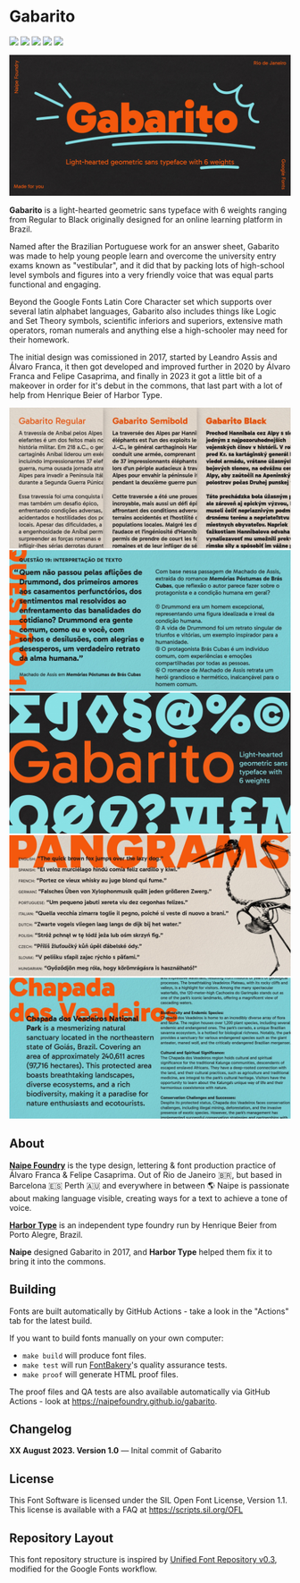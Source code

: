 # Gabarito

[![][Fontbakery]](https://naipefoundry.github.io/gabarito/fontbakery/fontbakery-report.html)
[![][Universal]](https://naipefoundry.github.io/gabarito/fontbakery/fontbakery-report.html)
[![][GF Profile]](https://naipefoundry.github.io/gabarito/fontbakery/fontbakery-report.html)
[![][Outline Correctness]](https://naipefoundry.github.io/gabarito/fontbakery/fontbakery-report.html)
[![][Shaping]](https://naipefoundry.github.io/gabarito/fontbakery/fontbakery-report.html)

[Fontbakery]: https://img.shields.io/endpoint?url=https%3A%2F%2Fraw.githubusercontent.com%2Fnaipefoundry%2Fgabarito%2Fgh-pages%2Fbadges%2Foverall.json
[GF Profile]: https://img.shields.io/endpoint?url=https%3A%2F%2Fraw.githubusercontent.com%2Fnaipefoundry%2Fgabarito%2Fgh-pages%2Fbadges%2FGoogleFonts.json
[Outline Correctness]: https://img.shields.io/endpoint?url=https%3A%2F%2Fraw.githubusercontent.com%2Fnaipefoundry%2Fgabarito%2Fgh-pages%2Fbadges%2FOutlineCorrectnessChecks.json
[Shaping]: https://img.shields.io/endpoint?url=https%3A%2F%2Fraw.githubusercontent.com%2Fnaipefoundry%2Fgabarito%2Fgh-pages%2Fbadges%2FShapingChecks.json
[Universal]: https://img.shields.io/endpoint?url=https%3A%2F%2Fraw.githubusercontent.com%2Fnaipefoundry%2Fgabarito%2Fgh-pages%2Fbadges%2FUniversal.json

![Sample Image](documentation/Image1.jpg)

**Gabarito** is a light-hearted geometric sans typeface with 6 weights ranging from Regular to Black originally designed for an online learning platform in Brazil. 

Named after the Brazilian Portuguese work for an answer sheet, Gabarito was made to help young people learn and overcome the university entry exams known as "vestibular", and it did that by packing lots of high-school level symbols and figures into a very friendly voice that was equal parts functional and engaging.

Beyond the Google Fonts Latin Core Character set which supports over several latin alphabet languages, Gabarito also includes things like Logic and Set Theory symbols, scientific inferiors and superiors, extensive math operators, roman numerals and anything else a high-schooler may need for their homework.

The initial design was comissioned in 2017, started by Leandro Assis and Álvaro Franca, it then got developed and improved further in 2020 by Álvaro Franca and Felipe Casaprima, and finally in 2023 it got a little bit of a makeover in order for it's debut in the commons, that last part with a lot of help from Henrique Beier of Harbor Type.


![Sample Image](documentation/Image2.jpg)
![Sample Image](documentation/Image3.jpg)
![Sample Image](documentation/Image4.jpg)
![Sample Image](documentation/Image5.jpg)
![Sample Image](documentation/Image6.jpg)

## About

[**Naipe Foundry**](naipe.xyz/) is the type design, lettering & font production practice of Álvaro Franca & Felipe Casaprima. Out of Rio de Janeiro 🇧🇷, but based in Barcelona 🇪🇸 Perth 🇦🇺 and everywhere in between 🌎 Naipe is passionate about making language visible, creating ways for a text to achieve a tone of voice.

[**Harbor Type**](https://www.harbortype.com/) is an independent type foundry run by Henrique Beier from Porto Alegre, Brazil.

**Naipe** designed Gabarito in 2017, and **Harbor Type** helped them fix it to bring it into the commons.

## Building

Fonts are built automatically by GitHub Actions - take a look in the "Actions" tab for the latest build.

If you want to build fonts manually on your own computer:

* `make build` will produce font files.
* `make test` will run [FontBakery](https://github.com/googlefonts/fontbakery)'s quality assurance tests.
* `make proof` will generate HTML proof files.

The proof files and QA tests are also available automatically via GitHub Actions - look at https://naipefoundry.github.io/gabarito.

## Changelog

**XX August 2023. Version 1.0**
— Inital commit of Gabarito

## License

This Font Software is licensed under the SIL Open Font License, Version 1.1.
This license is available with a FAQ at
https://scripts.sil.org/OFL

## Repository Layout

This font repository structure is inspired by [Unified Font Repository v0.3](https://github.com/unified-font-repository/Unified-Font-Repository), modified for the Google Fonts workflow.
